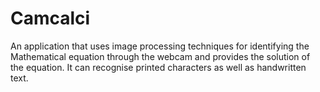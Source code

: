 # Camcalci
An application that uses image processing techniques for identifying the Mathematical equation through the webcam and provides the solution of the equation. It can recognise printed characters as well as handwritten text.
